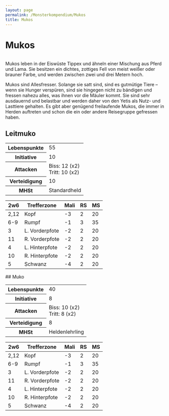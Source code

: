 ```yaml
---
layout: page
permalink: /Monsterkompendium/Mukos
title: Mukos
---
```


# Mukos

<img alt="" src="{{ site.baseurl }}/assets/images/monster/muko.jpg" />

Mukos leben in der Eiswüste Tippex und ähneln einer Mischung aus Pferd und Lama. Sie besitzen ein dichtes, zottiges Fell von meist weißer oder brauner Farbe, und werden zwischen zwei und drei Metern hoch.

Mukos sind Allesfresser. Solange sie satt sind, sind es gutmütige Tiere &ndash; wenn sie Hunger verspüren, sind sie hingegen nicht zu bändigen und fressen nahezu alles, was ihnen vor die Mäuler kommt. Sie sind sehr ausdauernd und belastbar und werden daher von den Yetis als Nutz- und Lasttiere gehalten. Es gibt aber genügend freilaufende Mukos, die immer in Herden auftreten und schon die ein oder andere Reisegruppe gefressen haben.

## Leitmuko

<table>
<tbody>
<tr><th>Lebenspunkte</th><td>55</td></tr>
<tr><th>Initiative</th><td>10</td></tr>
<tr><th>Attacken</th><td>Biss: 12 (x2)<br/>
Tritt: 10 (x2)</td></tr>
<tr><th>Verteidigung</th><td>10</td></tr>
<tr><th>MHSt</th><td>Standardheld</td></tr>
</tbody>
</table>
<table>
<thead>
<tr><th>2w6</th><th>Trefferzone</th><th>Mali</th><th>RS</th><th>MS</th></tr>
</thead>
<tbody>
<tr><td>2,12</td><td>Kopf</td><td>-3</td><td>2</td><td>20</td></tr>
<tr><td>6-9</td><td>Rumpf</td><td>-1</td><td>3</td><td>35</td></tr>
<tr><td>3</td><td>L. Vorderpfote</td><td>-2</td><td>2</td><td>20</td></tr>
<tr><td>11</td><td>R. Vorderpfote</td><td>-2</td><td>2</td><td>20</td></tr>
<tr><td>4</td><td>L. Hinterpfote</td><td>-2</td><td>2</td><td>20</td></tr>
<tr><td>10</td><td>R. Hinterpfote</td><td>-2</td><td>2</td><td>20</td></tr>
<tr><td>5</td><td>Schwanz</td><td>-4</td><td>2</td><td>20</td></tr>
</tbody>
</table>
## Muko

<table>
<tbody>
<tr><th>Lebenspunkte</th><td>40</td></tr>
<tr><th>Initiative</th><td>8</td></tr>
<tr><th>Attacken</th><td>Biss: 10 (x2)<br/>
Tritt: 8 (x2)</td></tr>
<tr><th>Verteidigung</th><td>8</td></tr>
<tr><th>MHSt</th><td>Heldenlehrling</td></tr>
</tbody>
</table>
<table>
<thead>
<tr><th>2w6</th><th>Trefferzone</th><th>Mali</th><th>RS</th><th>MS</th></tr>
</thead>
<tbody>
<tr><td>2,12</td><td>Kopf</td><td>-3</td><td>2</td><td>20</td></tr>
<tr><td>6-9</td><td>Rumpf</td><td>-1</td><td>3</td><td>35</td></tr>
<tr><td>3</td><td>L. Vorderpfote</td><td>-2</td><td>2</td><td>20</td></tr>
<tr><td>11</td><td>R. Vorderpfote</td><td>-2</td><td>2</td><td>20</td></tr>
<tr><td>4</td><td>L. Hinterpfote</td><td>-2</td><td>2</td><td>20</td></tr>
<tr><td>10</td><td>R. Hinterpfote</td><td>-2</td><td>2</td><td>20</td></tr>
<tr><td>5</td><td>Schwanz</td><td>-4</td><td>2</td><td>20</td></tr>
</tbody>
</table>
